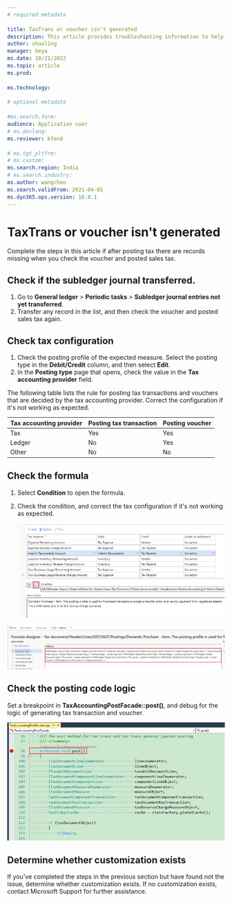 ```yaml
---
# required metadata

title: TaxTrans or voucher isn't generated
description: This article provides troubleshooting information to help resolve this issue when TaxTrans or voucher isn't generated.
author: shaoling
manager: beya
ms.date: 10/21/2022
ms.topic: article
ms.prod: 

ms.technology: 

# optional metadata

#ms.search.form:
audience: Application user
# ms.devlang: 
ms.reviewer: kfend

# ms.tgt_pltfrm: 
# ms.custom: 
ms.search.region: India
# ms.search.industry: 
ms.author: wangchen
ms.search.validFrom: 2021-04-01
ms.dyn365.ops.version: 10.0.1
---
```


# TaxTrans or voucher isn't generated

Complete the steps in this article if after posting tax there are records missing when you check the voucher and posted sales tax.

## Check if the subledger journal transferred. 

1. Go to **General ledger** > **Periodic tasks** > **Subledger journal entries not yet transferred**.
2. Transfer any record in the list, and then check the voucher and posted sales tax again.

## Check tax configuration

1. Check the posting profile of the expected measure. Select the posting type in the **Debit/Credit** column, and then select **Edit**. 
2. In the **Posting type** page that opens, check the value in the **Tax accounting provider** field.

 The following table lists the rule for posting tax transactions and vouchers that are decided by the tax accounting provider. Correct the configuration if it's not working as expected.

   |   Tax accounting provider   |   Posting tax transaction   |   Posting voucher   |
   | --------------------------- | --------------------------- | ------------------- |
   | Tax                         | Yes                         | Yes                 |
   | Ledger                      | No                          | Yes                 |
   | Other                       | No                          | No                  |

## Check the formula

1. Select **Condition** to open the formula. 
2. Check the condition, and correct the tax configuration if it's not working as expected.
 
   ![Condition field.](./media/taxtrans-voucher-notgenerated-1.png)

  ![Formula.](./media/taxtrans-voucher-notgenerated-2.png)

## Check the posting code logic
Set a breakpoint in **TaxAccountingPostFacade::post()**, and debug for the logic of generating tax transaction and voucher. 

![Breakpoint.](./media/taxtrans-voucher-notgenerated-3.png)
 
## Determine whether customization exists

If you've completed the steps in the previous section but have found not the issue, determine whether customization exists. If no customization exists, contact Microsoft Support for further assistance.

